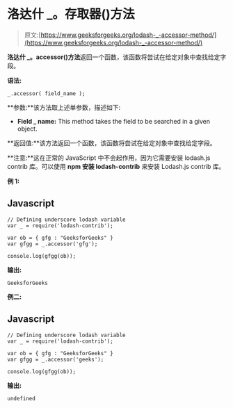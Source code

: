 # 洛达什 _。存取器()方法

> 原文:[https://www.geeksforgeeks.org/lodash-_-accessor-method/](https://www.geeksforgeeks.org/lodash-_-accessor-method/)

**洛达什 _。accessor()方法**返回一个函数，该函数将尝试在给定对象中查找给定字段。

**语法:**

```
_.accessor( field_name );

```

**参数:**该方法取上述单参数，描述如下:

*   **Field _ name:** This method takes the field to be searched in a given object.

**返回值:**该方法返回一个函数，该函数将尝试在给定对象中查找给定字段。

**注意:**这在正常的 JavaScript 中不会起作用，因为它需要安装 lodash.js contrib 库。可以使用 **npm 安装 lodash-contrib** 来安装 Lodash.js contrib 库。

**例 1:**

## Javascript

```
// Defining underscore lodash variable 
var _ = require('lodash-contrib'); 

var ob = { gfg : "GeeksforGeeks" } 
var gfgg = _.accessor('gfg'); 

console.log(gfgg(ob));
```

**输出:**

```
GeeksforGeeks

```

**例二:**

## Javascript

```
// Defining underscore lodash variable 
var _ = require('lodash-contrib'); 

var ob = { gfg : "GeeksforGeeks" } 
var gfgg = _.accessor('geeks'); 

console.log(gfgg(ob));
```

**输出:**

```
undefined

```